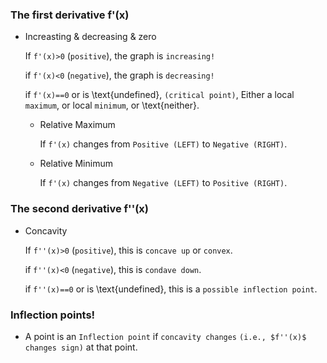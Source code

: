 ### The first derivative f'(x)

- Increasting & decreasing & zero

    If `f'(x)>0` (`positive`), the graph is `increasing!`
    
    if `f'(x)<0` (`negative`), the graph is `decreasing!`

    if `f'(x)==0` or is \text{undefined}, `(critical point)`, Either a local `maximum`, or local `minimum`, or \text{neither}.

    - Relative Maximum
        
        If `f'(x)` changes from `Positive (LEFT)` to `Negative (RIGHT)`.
    
    - Relative Minimum
        
        If `f'(x)` changes from `Negative (LEFT)` to `Positive (RIGHT)`.
    
### The second derivative f''(x)
    
- Concavity

    If `f''(x)>0` (`positive`), this is `concave up` or `convex`.
    
    if `f''(x)<0` (`negative`), this is `condave down`.

    if `f''(x)==0` or is \text{undefined}, this is a `possible inflection point`.

### Inflection points!

*   A point is an `Inflection point` if `concavity changes` `(i.e., $f''(x)$ changes sign)` at that point.